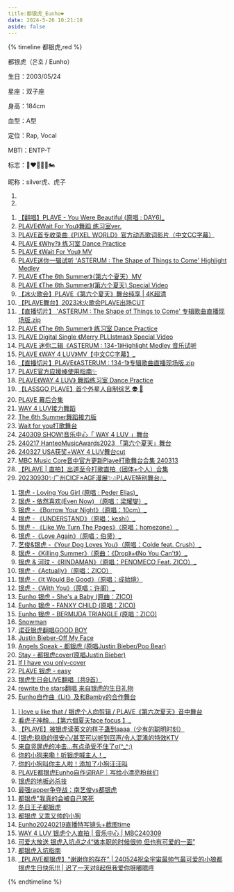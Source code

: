```yaml
---
title:都银虎_Eunho❤️
date: 2024-5-26 10:21:18
aside: false
---
```


{% timeline 都银虎,red %}

<!-- timeline 个人资料 -->

都银虎（은호 / Eunho）

生日：2003/05/24

星座：双子座

身高：184cm

血型：A型

定位：Rap, Vocal

MBTI：ENTP-T

标志：🐺❤️‍🔥🐶🍎🏍️

昵称：silver虎、虎子

<!-- endtimeline -->

<!-- timeline TMI -->

1. 
2. 

<!-- endtimeline -->

<!-- timeline 官方物料 -->

1. [【翻唱】PLAVE - You Were Beautiful (原唱 : DAY6)_](https://www.bilibili.com/video/BV1hM411Q7vJ/?spm_id_from=333.999.0.0&vd_source=683accdf4a366c372d15625bf59c99d7)
2. [PLAVE《Wait For You》舞蹈 练习室ver.](https://www.bilibili.com/video/BV1Wg4y1L7zX/?spm_id_from=333.999.0.0&vd_source=683accdf4a366c372d15625bf59c99d7)
3. [PLAVE首专收录曲《PIXEL WORLD》官方动态歌词影片（中文CC字幕）](https://www.bilibili.com/video/BV1XM411M7M4/?spm_id_from=333.999.0.0&vd_source=683accdf4a366c372d15625bf59c99d7)
4. [PLAVE 《Why?》 练习室 Dance Practice](https://www.bilibili.com/video/BV1VW4y1o7J1/?spm_id_from=333.999.0.0&vd_source=683accdf4a366c372d15625bf59c99d7)
5. [PLAVE 《Wait For You》 MV ](https://www.bilibili.com/video/BV19o4y167nz/?spm_id_from=333.999.0.0&vd_source=683accdf4a366c372d15625bf59c99d7)
6. [PLAVE迷你一辑试听 'ASTERUM : The Shape of Things to Come' Highlight Medley](https://www.bilibili.com/video/BV1bu41177SV/?spm_id_from=333.999.0.0&vd_source=683accdf4a366c372d15625bf59c99d7)
7. [PLAVE 《The 6th Summer》（第六个夏天）MV](https://www.bilibili.com/video/BV1Fw411Q7xk/?spm_id_from=333.999.0.0&vd_source=683accdf4a366c372d15625bf59c99d7)
8. [PLAVE 《The 6th Summer》(第六个夏天) Special Video ](https://www.bilibili.com/video/BV1bm4y1T75z/?spm_id_from=333.999.0.0&vd_source=683accdf4a366c372d15625bf59c99d7)
9. [【冰火歌会】PLAVE《第六个夏天》舞台纯享 | 4K超清](https://www.bilibili.com/video/BV1dN4y1o7at/?spm_id_from=333.999.0.0&vd_source=683accdf4a366c372d15625bf59c99d7)
10. [【PLAVE舞台】2023冰火歌会PLAVE出场CUT](https://www.bilibili.com/video/BV11F41127jj/?spm_id_from=333.337.search-card.all.click&vd_source=683accdf4a366c372d15625bf59c99d7)
11. [【直播切片】 'ASTERUM : The Shape of Things to Come' 专辑歌曲直播现场版.zip](https://www.bilibili.com/video/BV1A94y167VK/?spm_id_from=333.999.0.0&vd_source=683accdf4a366c372d15625bf59c99d7)
12. [PLAVE 《The 6th Summer》 练习室 Dance Practice](https://www.bilibili.com/video/BV1kp4y1T7XF/?spm_id_from=333.999.0.0&vd_source=683accdf4a366c372d15625bf59c99d7)
13. [PLAVE Digital Single 《Merry PLLIstmas》 Special Video](https://www.bilibili.com/video/BV12C4y1F7j2/?spm_id_from=333.999.0.0&vd_source=683accdf4a366c372d15625bf59c99d7)
14. [PLAVE 迷你二辑《ASTERUM : 134-1》Highlight Medley 音乐试听](https://www.bilibili.com/video/BV1Xx421Z7Kn/?spm_id_from=333.999.0.0&vd_source=683accdf4a366c372d15625bf59c99d7)
15. [PLAVE 《WAY 4 LUV》MV【中文CC字幕】_](https://www.bilibili.com/video/BV1Um411S7gy/?spm_id_from=333.999.0.0&vd_source=683accdf4a366c372d15625bf59c99d7)
16. [【直播切片】PLAVE《ASTERUM : 134-1》专辑歌曲直播现场版.zip](https://www.bilibili.com/video/BV1PH4y1E74r/?spm_id_from=333.999.0.0&vd_source=683accdf4a366c372d15625bf59c99d7)
17. [PLAVE官方应援棒使用指南✨](https://www.bilibili.com/video/BV1Wx4y1a7of/?spm_id_from=333.999.0.0&vd_source=683accdf4a366c372d15625bf59c99d7)
18. [PLAVE《WAY 4 LUV》 舞蹈练习室 Dance Practice](https://www.bilibili.com/video/BV1aZ421s7i2/?spm_id_from=333.999.0.0&vd_source=683accdf4a366c372d15625bf59c99d7)
19. [【LASSGO PLAVE】首个外星人自制综艺 👽 🎥](https://space.bilibili.com/3493141629896727/channel/seriesdetail?sid=4112401)
20. [PLAVE 幕后合集](https://space.bilibili.com/3493141629896727/channel/seriesdetail?sid=3798294)
21. [WAY 4 LUV接力舞蹈](https://www.bilibili.com/video/BV1eu4m1T7sS/?spm_id_from=333.337.search-card.all.click&vd_source=683accdf4a366c372d15625bf59c99d7)
22. [The 6th Summer舞蹈接力版](https://www.bilibili.com/video/BV1Xu4y167Jx/?spm_id_from=333.337.search-card.all.click&vd_source=683accdf4a366c372d15625bf59c99d7)
23. [Wait for you打歌舞台](https://www.bilibili.com/video/BV1r24y1x7Mk/?spm_id_from=333.337.search-card.all.click&vd_source=683accdf4a366c372d15625bf59c99d7)
24. [240309 SHOW!音乐中心「 WAY 4 LUV 」舞台](https://www.bilibili.com/video/BV1iW421c7k8/?spm_id_from=333.337.search-card.all.click&vd_source=683accdf4a366c372d15625bf59c99d7)
25. [240217 HanteoMusicAwards2023 「第六个夏天」舞台](https://www.bilibili.com/video/BV1Fv421y7Fn/?spm_id_from=333.337.search-card.all.click&vd_source=683accdf4a366c372d15625bf59c99d7)
26. [240327 USA获奖+WAY 4 LUV舞台cut](https://www.bilibili.com/video/BV1gx421X7V2/?spm_id_from=333.337.search-card.all.click&vd_source=683accdf4a366c372d15625bf59c99d7)
27. [MBC Music Core音中官方更新Plave打歌舞台合集 240313](https://www.bilibili.com/video/BV1g2421N76P/?spm_id_from=333.337.search-card.all.click&vd_source=683accdf4a366c372d15625bf59c99d7)
28. [【PLAVE | 直拍】出道至今打歌直拍（团体+个人）合集](https://www.bilibili.com/video/BV1b2421N7bq/?spm_id_from=333.337.search-card.all.click&vd_source=683accdf4a366c372d15625bf59c99d7)
29. [20230930✨广州CICF×AGF漫展✨🎶PLAVE特别舞台🎶_](https://www.bilibili.com/video/BV1fu411T7Nh/?spm_id_from=333.337.search-card.all.click&vd_source=683accdf4a366c372d15625bf59c99d7)

<!-- endtimeline -->

<!-- timeline 翻唱/翻跳Cover -->

1. [银虎 - Loving You Girl (原唱 : Peder Elias)_](https://www.bilibili.com/video/BV1aN4y1y7Pe/?spm_id_from=333.999.0.0&vd_source=683accdf4a366c372d15625bf59c99d7)
2. [银虎 - 依然喜欢(Even Now) （原唱：梁耀燮）_](https://www.bilibili.com/video/BV1Zg4y1R7Lw/?spm_id_from=333.999.0.0&vd_source=683accdf4a366c372d15625bf59c99d7)
3. [银虎 - 《Borrow Your Night》（原唱：10cm）_](https://www.bilibili.com/video/BV1hN411T7bk/?spm_id_from=333.999.0.0&vd_source=683accdf4a366c372d15625bf59c99d7)
4. [银虎 - 《UNDERSTAND》（原唱：keshi）_](https://www.bilibili.com/video/BV1Wc41127eu/?spm_id_from=333.999.0.0&vd_source=683accdf4a366c372d15625bf59c99d7)
5. [银虎 - 《Like We Turn The Pages》（原唱：homezone）_](https://www.bilibili.com/video/BV1pN4y147uq/?spm_id_from=333.999.0.0&vd_source=683accdf4a366c372d15625bf59c99d7)
6. [银虎 -《Love Again》（原唱：伯贤）_](https://www.bilibili.com/video/BV1Bi4y1H7ix/?spm_id_from=333.999.0.0&vd_source=683accdf4a366c372d15625bf59c99d7)
7. [艺俊&银虎 -《Your Dog Loves You》（原唱：Colde feat. Crush）_](https://www.bilibili.com/video/BV1dm411Z7F6/?spm_id_from=333.999.0.0&vd_source=683accdf4a366c372d15625bf59c99d7)
8. [ 银虎 -《Killing Summer》（原曲：《Drop》+《No You Can't》）_](https://www.bilibili.com/video/BV1Wf421Z7sL/?spm_id_from=333.999.0.0&vd_source=683accdf4a366c372d15625bf59c99d7)
9. [银虎 & 河玟 -《RINDAMAN》（原唱：PENOMECO Feat. ZICO）_](https://www.bilibili.com/video/BV1R1421S7mR/?spm_id_from=333.999.0.0&vd_source=683accdf4a366c372d15625bf59c99d7)
10. [ 银虎 -《Actually》（原唱：ZICO）](https://www.bilibili.com/video/BV1sA4m1w723/?spm_id_from=333.999.0.0&vd_source=683accdf4a366c372d15625bf59c99d7)
11. [ 银虎 -《It Would Be Good》（原唱：成始璄）](https://www.bilibili.com/video/BV1wK421a7zQ/?spm_id_from=333.999.0.0&vd_source=683accdf4a366c372d15625bf59c99d7)
12. [银虎 -《With You》（原唱：许阁）_](https://www.bilibili.com/video/BV1Bf421R7Um/?spm_id_from=333.999.0.0&vd_source=683accdf4a366c372d15625bf59c99d7)
13. [Eunho 银虎 - She's a Baby (原曲：ZICO) ](https://www.bilibili.com/video/BV1dg4y177sa/?spm_id_from=333.999.0.0&vd_source=683accdf4a366c372d15625bf59c99d7)
14. [Eunho 银虎 - FANXY CHILD (原唱：ZICO) ](https://www.bilibili.com/video/BV1dL41117oS/?spm_id_from=333.999.0.0&vd_source=683accdf4a366c372d15625bf59c99d7)
15. [Eunho 银虎 - BERMUDA TRIANGLE (原唱：ZICO) ](https://www.bilibili.com/video/BV1Q54y1u7PE/?spm_id_from=333.999.0.0&vd_source=683accdf4a366c372d15625bf59c99d7)
16. [Snowman](https://www.bilibili.com/video/BV1NC4y1N7BE/?spm_id_from=333.337.search-card.all.click&vd_source=683accdf4a366c372d15625bf59c99d7)
17. [诺亚银虎翻唱GOOD BOY](https://www.bilibili.com/video/BV1fx4y1S7DP/?spm_id_from=333.337.search-card.all.click&vd_source=683accdf4a366c372d15625bf59c99d7)
18. [Justin Bieber-Off My Face](https://www.bilibili.com/video/BV1Yy4y1F7tD/?spm_id_from=333.337.search-card.all.click&vd_source=683accdf4a366c372d15625bf59c99d7)
19. [Angels Speak - 都银虎 (原唱Justin Bieber/Poo Bear)](https://www.bilibili.com/video/BV1hj411L719/?spm_id_from=333.337.search-card.all.click&vd_source=683accdf4a366c372d15625bf59c99d7)
20. [Stay - 都银虎cover(原唱Justin Bieber)](https://www.bilibili.com/video/BV1da4y127SQ/?spm_id_from=333.337.search-card.all.click&vd_source=683accdf4a366c372d15625bf59c99d7)
21. [If I have you only-cover](https://www.bilibili.com/video/BV16e411X7oy/?spm_id_from=333.999.0.0&vd_source=683accdf4a366c372d15625bf59c99d7)
22. [PLAVE 银虎 - easy](https://www.bilibili.com/video/BV1Cu4m1u7PY/?spm_id_from=333.999.0.0&vd_source=683accdf4a366c372d15625bf59c99d7)
23. [银虎生日会LIVE翻唱（共9首）](https://www.bilibili.com/video/BV1hJ4m1P7Gx/?spm_id_from=333.999.0.0&vd_source=683accdf4a366c372d15625bf59c99d7)
24. [rewrite the stars翻唱 来自银虎的生日礼物](https://www.bilibili.com/video/BV1Xm421K7Yv/?spm_id_from=333.788.top_right_bar_window_custom_collection.content.click&vd_source=683accdf4a366c372d15625bf59c99d7)
25. [Eunho自作曲《Lit》及和Bamby的合作舞台](https://www.bilibili.com/video/BV1xq421F7ia/?spm_id_from=333.337.search-card.all.click&vd_source=683accdf4a366c372d15625bf59c99d7)

<!-- endtimeline -->

<!-- timeline 常看常新的切片 -->

1. [I love u like that / 银虎个人向剪辑 / PLAVE《第六次夏天》音中舞台](https://www.bilibili.com/video/BV17u411N7WH/?spm_id_from=333.999.0.0&vd_source=683accdf4a366c372d15625bf59c99d7)
2. [看虎子神顏…【第六個夏天face focus 】_](https://www.bilibili.com/video/BV1wm4y1T7Sq/?spm_id_from=333.999.0.0&vd_source=683accdf4a366c372d15625bf59c99d7)
3. [【PLAVE】被银虎读英文的样子蛊到aaaa（少有的聪明时刻）](https://www.bilibili.com/video/BV1F24y1j7GV/?spm_id_from=333.999.0.0&vd_source=683accdf4a366c372d15625bf59c99d7)
4. [[银虎:稳稳的很安心/甚至可以听到回声/令人混淆的特效KTV](https://www.bilibili.com/video/BV17H4y1U7XY/?spm_id_from=333.999.0.0&vd_source=683accdf4a366c372d15625bf59c99d7)
5. [来自竖屏虎的冲击…有点承受不住了σ(^_^;) ](https://www.bilibili.com/video/BV1t94y1L7FV/?spm_id_from=333.999.0.0&vd_source=683accdf4a366c372d15625bf59c99d7)
6. [你的小狗来嘞！听银虎喊主人！_](https://www.bilibili.com/video/BV1gC4y1H7Jj/?spm_id_from=333.999.0.0&vd_source=683accdf4a366c372d15625bf59c99d7)
7. [你的小狗叫你主人啦！添加了小狗汪汪叫](https://www.bilibili.com/video/BV1Uj411e7JZ/?spm_id_from=333.999.0.0&vd_source=683accdf4a366c372d15625bf59c99d7)
8. [PLAVE都银虎Eunho自作词RAP｜写给小漂亮粉丝们](https://www.bilibili.com/video/BV1ia4y1m7vM/?spm_id_from=333.999.0.0&vd_source=683accdf4a366c372d15625bf59c99d7)
9. [银虎的地板必杀技](https://www.bilibili.com/video/BV1dZ4y1J7qJ/?spm_id_from=333.999.0.0&vd_source=683accdf4a366c372d15625bf59c99d7)
10. [最强rapper争夺战：南艺俊vs都银虎](https://www.bilibili.com/video/BV1Kg4y1e7Li/?spm_id_from=333.999.0.0&vd_source=683accdf4a366c372d15625bf59c99d7)
11. [都银虎"我真的会被自己笑死](https://www.bilibili.com/video/BV1K94y1k7wH/?spm_id_from=333.999.0.0&vd_source=683accdf4a366c372d15625bf59c99d7)
12. [冬日王子都银虎](https://www.bilibili.com/video/BV1CJ4m1s71m/?spm_id_from=333.999.0.0&vd_source=683accdf4a366c372d15625bf59c99d7)
13. [都银虎 又乖又帅的小狗](https://www.bilibili.com/video/BV1ku4m1N7va/?spm_id_from=333.999.0.0&vd_source=683accdf4a366c372d15625bf59c99d7)
14. [Eunho20240219直播特写镜头+截图time](https://www.bilibili.com/video/BV13J4m1s7KC/?spm_id_from=333.999.0.0&vd_source=683accdf4a366c372d15625bf59c99d7)
15. [WAY 4 LUV 银虎个人直拍 | 音乐中心 | MBC240309](https://www.bilibili.com/video/BV1hr421n76q/?spm_id_from=333.999.0.0&vd_source=683accdf4a366c372d15625bf59c99d7)
16. [可爱大放送 银虎入坑点之4“做本职的时候很帅 但也有可爱的一面”](https://www.bilibili.com/video/BV1b1421B7A5/?spm_id_from=333.999.0.0&vd_source=683accdf4a366c372d15625bf59c99d7)
17. [都银虎入坑指南](https://www.bilibili.com/video/BV1LU411d7Kc/?spm_id_from=333.999.0.0&vd_source=683accdf4a366c372d15625bf59c99d7)
18. [【PLAVE都银虎】“谢谢你的存在” | 240524祝全宇宙最帅气最可爱的小狼都银虎生日快乐!!! | 迟了一天对8起但我爱你呀嘟嗯呼](https://www.bilibili.com/video/BV19J4m1w7zo/?spm_id_from=333.999.0.0&vd_source=683accdf4a366c372d15625bf59c99d7)

<!-- endtimeline -->

{% endtimeline %}
